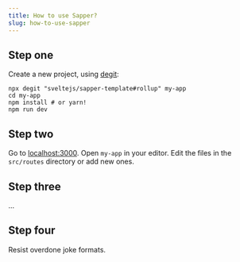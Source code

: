 ```yaml
---
title: How to use Sapper?
slug: how-to-use-sapper
---
```


## Step one
			
Create a new project, using [degit](https://github.com/Rich-Harris/degit):
            
```
npx degit "sveltejs/sapper-template#rollup" my-app
cd my-app
npm install # or yarn!
npm run dev
```

## Step two
Go to [localhost:3000](http://localhost:3000). Open `my-app` in your editor. Edit the files in the `src/routes` directory or add new ones.

## Step three
...

## Step four
Resist overdone joke formats.
